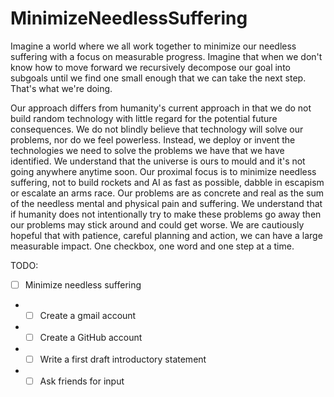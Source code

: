 # MinimizeNeedlessSuffering

Imagine a world where we all work together to minimize our needless suffering with a focus on measurable progress. Imagine that when we don't know how to move forward we recursively decompose our goal into subgoals until we find one small enough that we can take the next step. That's what we're doing.

Our approach differs from humanity's current approach in that we do not build random technology with little regard for the potential future consequences. We do not blindly believe that technology will solve our problems, nor do we feel powerless. Instead, we deploy or invent the technologies we need to solve the problems we have that we have identified. We understand that the universe is ours to mould and it's not going anywhere anytime soon. Our proximal focus is to minimize needless suffering, not to build rockets and AI as fast as possible, dabble in escapism or escalate an arms race. Our problems are as concrete and real as the sum of the needless mental and physical pain and suffering. We understand that if humanity does not intentionally try to make these problems go away then our problems may stick around and could get worse. We are cautiously hopeful that with patience, careful planning and action, we can have a large measurable impact. One checkbox, one word and one step at a time.

TODO:
- [ ] Minimize needless suffering
- - [ ] Create a gmail account
- - [ ] Create a GitHub account
- - [ ] Write a first draft introductory statement
- - [ ] Ask friends for input
